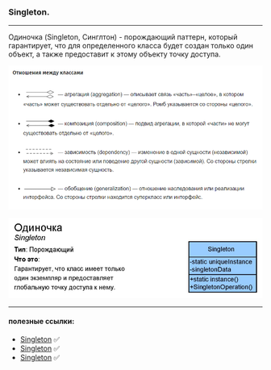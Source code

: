 ### Singleton.

---

Одиночка (Singleton, Синглтон) - порождающий паттерн, который гарантирует, что для определенного класса будет создан только один объект, а также предоставит к этому объекту точку доступа.

![Patterns](https://github.com/georgedem975/georgedem975/blob/master/assets/relationships%20between%20classes.png)

![Singleton](https://github.com/georgedem975/georgedem975/blob/master/assets/singleton.jpg)

---

#### полезные ссылки:
+ [Singleton](https://metanit.com/sharp/patterns/2.3.php) ✅
+ [Singleton](https://ru.wikipedia.org/wiki/Одиночка_(шаблон_проектирования)) ✅
+ [Singleton](https://habr.com/ru/post/103681/) ✅